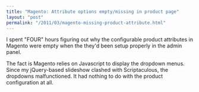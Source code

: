 ```yaml
---
title: "Magento: Attribute options empty/missing in product page"
layout: "post"
permalink: "/2011/03/magento-missing-product-attribute.html"
---
```


I spent "FOUR" hours figuring out why the configurable product attributes in Magento were empty when the they'd been setup properly in the admin panel.

The fact is Magento relies on Javascript to display the dropdown menus. Since my jQuery-based slideshow clashed with Scriptaculous, the dropdowns malfunctioned. It had nothing to do with the product configuration at all.